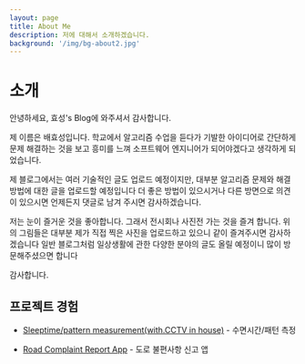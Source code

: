 ```yaml
---
layout: page
title: About Me
description: 저에 대해서 소개하겠습니다.
background: '/img/bg-about2.jpg'
---
```


<h1 class="section-heading2" >소개</h1>
안녕하세요, 효성's Blog에 와주셔서 감사합니다.

제 이름은 배효성입니다. 학교에서 알고리즘 수업을 듣다가 기발한 아이디어로 간단하게 문제 해결하는 것을 보고 흥미를 느껴 소프트웨어 엔지니어가 되어야겠다고 생각하게 되었습니다.

제 블로그에서는 여러 기술적인 글도 업로드 예정이지만, 대부분 알고리즘 문제와 해결 방법에 대한 글을 업로드할 예정입니다 더 좋은 방법이 있으시거나 다른 방면으로 의견이 있으시면 언제든지 댓글로 남겨 주시면 감사하겠습니다.

저는 눈이 즐거운 것을 좋아합니다. 그래서 전시회나 사진전 가는 것을 즐겨 합니다. 위의 그림들은 대부분 제가 직접 찍은 사진을 업로드하고 있으니 같이 즐겨주시면 감사하겠습니다 일반 블로그처럼 일상생활에 관한 다양한 분야의 글도 올릴 예정이니 많이 방문해주셨으면 합니다

감사합니다.
<h2 class="section-heading2" >프로젝트 경험</h2>

- [Sleeptime/pattern measurement(with.CCTV in house)](https://bhsbhs235.github.io/projects/2019/10/09/iot_cctv_sleeptech_pi.html) - 수면시간/패턴 측정

- [Road Complaint Report App](https://bhsbhs235.github.io/projects/2019/09/27/roadcomplaintreportapp.html) - 도로 불편사항 신고 앱
